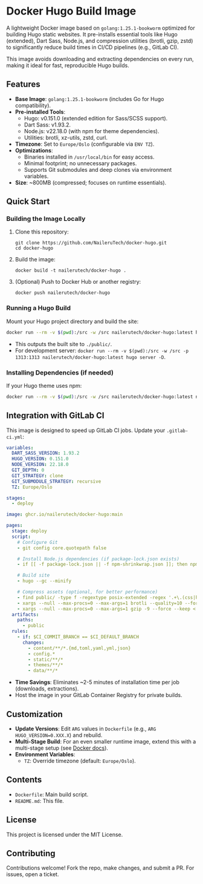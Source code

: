 # Docker Hugo Build Image

A lightweight Docker image based on `golang:1.25.1-bookworm` optimized for building Hugo static websites. It pre-installs essential tools like Hugo (extended), Dart Sass, Node.js, and compression utilities (brotli, gzip, zstd) to significantly reduce build times in CI/CD pipelines (e.g., GitLab CI).

This image avoids downloading and extracting dependencies on every run, making it ideal for fast, reproducible Hugo builds.

## Features

- **Base Image**: `golang:1.25.1-bookworm` (includes Go for Hugo compatibility).
- **Pre-installed Tools**:
  - Hugo: v0.151.0 (extended edition for Sass/SCSS support).
  - Dart Sass: v1.93.2.
  - Node.js: v22.18.0 (with npm for theme dependencies).
  - Utilities: brotli, xz-utils, zstd, curl.
- **Timezone**: Set to `Europe/Oslo` (configurable via `ENV TZ`).
- **Optimizations**:
  - Binaries installed in `/usr/local/bin` for easy access.
  - Minimal footprint; no unnecessary packages.
  - Supports Git submodules and deep clones via environment variables.
- **Size**: ~800MB (compressed; focuses on runtime essentials).

## Quick Start

### Building the Image Locally

1. Clone this repository:
   ```
   git clone https://github.com/NaileruTech/docker-hugo.git
   cd docker-hugo
   ```

2. Build the image:
   ```
   docker build -t nailerutech/docker-hugo .
   ```

3. (Optional) Push to Docker Hub or another registry:
   ```
   docker push nailerutech/docker-hugo
   ```

### Running a Hugo Build

Mount your Hugo project directory and build the site:

```bash
docker run --rm -v $(pwd):/src -w /src nailerutech/docker-hugo:latest hugo --gc --minify
```

- This outputs the built site to `./public/`.
- For development server: `docker run --rm -v $(pwd):/src -w /src -p 1313:1313 nailerutech/docker-hugo:latest hugo server -D`.

### Installing Dependencies (if needed)

If your Hugo theme uses npm:
```bash
docker run --rm -v $(pwd):/src -w /src nailerutech/docker-hugo:latest npm ci
```

## Integration with GitLab CI

This image is designed to speed up GitLab CI jobs. Update your `.gitlab-ci.yml`:

```yaml
variables:
  DART_SASS_VERSION: 1.93.2
  HUGO_VERSION: 0.151.0
  NODE_VERSION: 22.18.0
  GIT_DEPTH: 0
  GIT_STRATEGY: clone
  GIT_SUBMODULE_STRATEGY: recursive
  TZ: Europe/Oslo

stages:
  - deploy

image: ghcr.io/nailerutech/docker-hugo:main

pages:
  stage: deploy
  script:
    # Configure Git
    - git config core.quotepath false

    # Install Node.js dependencies (if package-lock.json exists)
    - if [[ -f package-lock.json || -f npm-shrinkwrap.json ]]; then npm ci --prefer-offline; fi

    # Build site
    - hugo --gc --minify

    # Compress assets (optional, for better performance)
    - find public/ -type f -regextype posix-extended -regex '.+\.(css|html|js|json|mjs|svg|txt|xml)$' -print0 > files.txt
    - xargs --null --max-procs=0 --max-args=1 brotli --quality=10 --force --keep < files.txt
    - xargs --null --max-procs=0 --max-args=1 gzip -9 --force --keep < files.txt
  artifacts:
    paths:
      - public
  rules:
    - if: $CI_COMMIT_BRANCH == $CI_DEFAULT_BRANCH
      changes:
        - content/**/*.{md,toml,yaml,yml,json}
        - config.*
        - static/**/*
        - themes/**/*
        - data/**/*
```

- **Time Savings**: Eliminates ~2-5 minutes of installation time per job (downloads, extractions).
- Host the image in your GitLab Container Registry for private builds.

## Customization

- **Update Versions**: Edit `ARG` values in `Dockerfile` (e.g., `ARG HUGO_VERSION=0.XXX.X`) and rebuild.
- **Multi-Stage Build**: For an even smaller runtime image, extend this with a multi-stage setup (see [Docker docs](https://docs.docker.com/build/building/multi-stage/)).
- **Environment Variables**:
  - `TZ`: Override timezone (default: `Europe/Oslo`).

## Contents

- `Dockerfile`: Main build script.
- `README.md`: This file.

## License

This project is licensed under the MIT License.

## Contributing

Contributions welcome! Fork the repo, make changes, and submit a PR. For issues, open a ticket.
